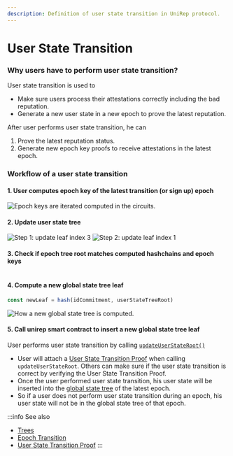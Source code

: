 ```yaml
---
description: Definition of user state transition in UniRep protocol.
---
```


# User State Transition

### Why users have to perform user state transition?

User state transition is used to&#x20;

* Make sure users process their attestations correctly including the bad reputation.
* Generate a new user state in a new epoch to prove the latest reputation.

After user performs user state transition, he can&#x20;

1. Prove the latest reputation status.
2. Generate new epoch key proofs to receive attestations in the latest epoch.

### Workflow of a user state transition

#### 1. User computes epoch key of the latest transition (or sign up) epoch

<img src="/img/v1/UST-0.png" alt="Epoch keys are iterated computed in the circuits."/>

#### 2. Update user state tree

<img src="/img/v1/UST-1.png" alt="Step 1: update leaf index 3"/>

<img src="/img/v1/UST-2.png" alt="Step 2: update leaf index 1"/>

#### 3. Check if epoch tree root matches computed hashchains and epoch keys

<img src="/img/v1/epoch-tree.png" alt=""/>

#### 4. Compute a new global state tree leaf

```typescript
const newLeaf = hash(idCommitment, userStateTreeRoot)
```

<img src="/img/v1/UST-3.png" alt="How a new global state tree is computed."/>

#### 5. Call unirep smart contract to insert a new global state tree leaf

User performs user state transition by calling [`updateUserStateRoot()`](https://github.com/Unirep/Unirep/blob/5ef3fa8ed70761e0d128fe054bcdb6c72be2f7a1/packages/contracts/contracts/Unirep.sol#L606)

* User will attach a [User State Transition Proof](../circuits/user-state-transition-proof.md) when calling `updateUserStateRoot`. Others can make sure if the user state transition is correct by verifying the User State Transition Proof.
* Once the user performed user state transition, his user state will be inserted into the [global state tree](trees.md#global-state-tree) of the latest epoch.
* So if a user does not perform user state transition during an epoch, his user state will not be in the global state tree of that epoch.

:::info
See also

* [Trees](trees.md)
* [Epoch Transition](epoch.md)
* [User State Transition Proof](../circuits/user-state-transition-proof.md)
:::
